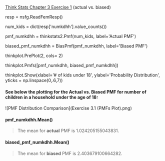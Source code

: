 [Think Stats Chapter 3 Exercise 1](http://greenteapress.com/thinkstats2/html/thinkstats2004.html#toc31) (actual vs. biased)

resp = nsfg.ReadFemResp()

num_kids = dict(resp['numkdhh'].value_counts())

pmf_numkdhh = thinkstats2.Pmf(num_kids, label='Actual PMF')

biased_pmf_numkdhh = BiasPmf(pmf_numkdhh, label='Biased PMF')


thinkplot.PrePlot(2, cols= 2)

thinkplot.Pmfs([pmf_numkdhh, biased_pmf_numkdhh])

thinkplot.Show(xlabel='# of kids under 18', ylabel='Probability Distribution', yticks = np.linspace(0,.6,7))

#### See below the plotting for the Actual vs. Biased PMF for number of children in a household under the age of 18:

![PMF Distribution Comparison](Exercise 3.1 (PMFs Plot).png)


#### pmf_numkdhh.Mean() 
> The mean for **actual** PMF is 1.024205155043831.

#### biased_pmf_numkdhh.Mean() 
> The mean for **biased** PMF is 2.403679100664282.